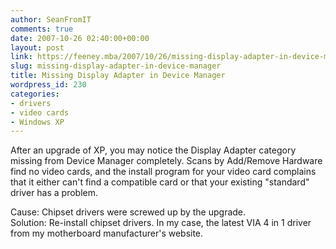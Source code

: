 ```yaml
---
author: SeanFromIT
comments: true
date: 2007-10-26 02:40:00+00:00
layout: post
link: https://feeney.mba/2007/10/26/missing-display-adapter-in-device-manager/
slug: missing-display-adapter-in-device-manager
title: Missing Display Adapter in Device Manager
wordpress_id: 230
categories:
- drivers
- video cards
- Windows XP
---
```


After an upgrade of XP, you may notice the Display Adapter category missing from Device Manager completely. Scans by Add/Remove Hardware find no video cards, and the install program for your video card complains that it either can't find a compatible card or that your existing "standard" driver has a problem.  
  
Cause: Chipset drivers were screwed up by the upgrade.  
Solution: Re-install chipset drivers. In my case, the latest VIA 4 in 1 driver from my motherboard manufacturer's website.
